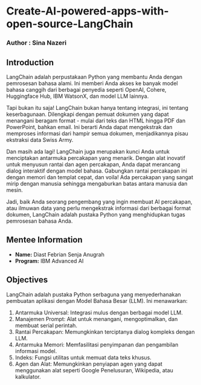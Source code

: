 # Create-AI-powered-apps-with-open-source-LangChain
### **Author : Sina Nazeri**

## Introduction
LangChain adalah perpustakaan Python yang membantu Anda dengan pemrosesan bahasa alami. Ini memberi Anda akses ke banyak model bahasa canggih dari berbagai penyedia seperti OpenAI, Cohere, Huggingface Hub, IBM WatsonX, dan model LLM lainnya.

Tapi bukan itu saja! LangChain bukan hanya tentang integrasi, ini tentang keserbagunaan. Dilengkapi dengan pemuat dokumen yang dapat menangani beragam format - mulai dari teks dan HTML hingga PDF dan PowerPoint, bahkan email. Ini berarti Anda dapat mengekstrak dan memproses informasi dari hampir semua dokumen, menjadikannya pisau ekstraksi data Swiss Army.

Dan masih ada lagi! LangChain juga merupakan kunci Anda untuk menciptakan antarmuka percakapan yang menarik. Dengan alat inovatif untuk menyusun rantai dan agen percakapan, Anda dapat merancang dialog interaktif dengan model bahasa. Gabungkan rantai percakapan ini dengan memori dan templat cepat, dan voila! Ada percakapan yang sangat mirip dengan manusia sehingga mengaburkan batas antara manusia dan mesin.

Jadi, baik Anda seorang pengembang yang ingin membuat AI percakapan, atau ilmuwan data yang perlu mengekstrak informasi dari berbagai format dokumen, LangChain adalah pustaka Python yang menghidupkan tugas pemrosesan bahasa Anda.

## Mentee Information
- **Name:** Diast Febrian Senja Anugrah
- **Program:** IBM Advanced AI

## Objectives
LangChain adalah pustaka Python serbaguna yang menyederhanakan pembuatan aplikasi dengan Model Bahasa Besar (LLM). Ini menawarkan:
1. Antarmuka Universal: Integrasi mulus dengan berbagai model LLM.
2. Manajemen Prompt: Alat untuk menangani, mengoptimalkan, dan membuat serial perintah.
3. Rantai Percakapan: Memungkinkan terciptanya dialog kompleks dengan LLM.
4. Antarmuka Memori: Memfasilitasi penyimpanan dan pengambilan informasi model.
5. Indeks: Fungsi utilitas untuk memuat data teks khusus.
6. Agen dan Alat: Memungkinkan penyiapan agen yang dapat menggunakan alat seperti Google Penelusuran, Wikipedia, atau kalkulator.